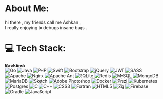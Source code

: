 # About Me:
hi there , my friends call me Ashkan ,<br>I really enjoying to debugs insane bugs .


# 💻 Tech Stack:
<b>BackEnd:</b><br>
![Go](https://img.shields.io/badge/go-%2300ADD8.svg?style=plastic&logo=go&logoColor=white) 
![Java](https://img.shields.io/badge/java-%23ED8B00.svg?style=plastic&logo=java&logoColor=white)  ![PHP](https://img.shields.io/badge/php-%23777BB4.svg?style=plastic&logo=php&logoColor=white) ![Swift](https://img.shields.io/badge/swift-F54A2A?style=plastic&logo=swift&logoColor=white) ![Bootstrap](https://img.shields.io/badge/bootstrap-%23563D7C.svg?style=plastic&logo=bootstrap&logoColor=white) ![jQuery](https://img.shields.io/badge/jquery-%230769AD.svg?style=plastic&logo=jquery&logoColor=white) ![JWT](https://img.shields.io/badge/JWT-black?style=plastic&logo=JSON%20web%20tokens) ![SASS](https://img.shields.io/badge/SASS-hotpink.svg?style=plastic&logo=SASS&logoColor=white) ![Apache](https://img.shields.io/badge/apache-%23D42029.svg?style=plastic&logo=apache&logoColor=white) ![Nginx](https://img.shields.io/badge/nginx-%23009639.svg?style=plastic&logo=nginx&logoColor=white) ![Apache Ant](https://img.shields.io/badge/Apache%20Ant-A81C7D?style=plastic&logo=Apache%20Ant&logoColor=white) ![SQLite](https://img.shields.io/badge/sqlite-%2307405e.svg?style=plastic&logo=sqlite&logoColor=white) ![Redis](https://img.shields.io/badge/redis-%23DD0031.svg?style=plastic&logo=redis&logoColor=white) ![MySQL](https://img.shields.io/badge/mysql-%2300f.svg?style=plastic&logo=mysql&logoColor=white) ![MongoDB](https://img.shields.io/badge/MongoDB-%234ea94b.svg?style=plastic&logo=mongodb&logoColor=white) ![MariaDB](https://img.shields.io/badge/MariaDB-003545?style=plastic&logo=mariadb&logoColor=white) ![Sketch](https://img.shields.io/badge/Sketch-FFB387?style=plastic&logo=sketch&logoColor=black) ![Adobe Photoshop](https://img.shields.io/badge/adobephotoshop-%2331A8FF.svg?style=plastic&logo=adobephotoshop&logoColor=white) ![Docker](https://img.shields.io/badge/docker-%230db7ed.svg?style=plastic&logo=docker&logoColor=white) ![Prezi](https://img.shields.io/badge/Prezi-%23000000.svg?style=plastic&logo=Prezi&logoColor=white) ![Kubernetes](https://img.shields.io/badge/kubernetes-%23326ce5.svg?style=plastic&logo=kubernetes&logoColor=white) ![Postgres](https://img.shields.io/badge/postgres-%23316192.svg?style=plastic&logo=postgresql&logoColor=white) ![C](https://img.shields.io/badge/c-%2300599C.svg?style=plastic&logo=c&logoColor=white) ![C++](https://img.shields.io/badge/c++-%2300599C.svg?style=plastic&logo=c%2B%2B&logoColor=white) ![CSS3](https://img.shields.io/badge/css3-%231572B6.svg?style=plastic&logo=css3&logoColor=white) ![Fortran](https://img.shields.io/badge/Fortran-%23734F96.svg?style=plastic&logo=fortran&logoColor=white) ![HTML5](https://img.shields.io/badge/html5-%23E34F26.svg?style=plastic&logo=html5&logoColor=white) ![Zig](https://img.shields.io/badge/Zig-%23F7A41D.svg?style=plastic&logo=zig&logoColor=white) ![Firebase](https://img.shields.io/badge/firebase-%23039BE5.svg?style=plastic&logo=firebase) ![Gradle](https://img.shields.io/badge/Gradle-02303A.svg?style=plastic&logo=Gradle&logoColor=white) ![JavaScript](https://img.shields.io/badge/javascript-%23323330.svg?style=plastic&logo=javascript&logoColor=%23F7DF1E) 
